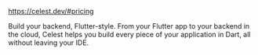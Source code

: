 https://celest.dev/#pricing

Build your backend,
Flutter-style.
From your Flutter app to your backend in the cloud, Celest helps you build every piece of your application in Dart, all without leaving your IDE.